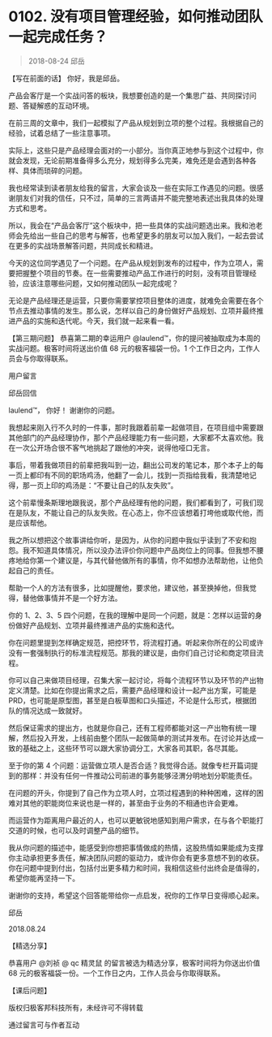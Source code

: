 # 0102. 没有项目管理经验，如何推动团队一起完成任务？
> 2018-08-24 邱岳

【写在前面的话】
你好，我是邱岳。

产品会客厅是一个实战问答的板块，我想要创造的是一个集思广益、共同探讨问题、答疑解惑的互动环境。

在前三周的文章中，我们一起模拟了产品从规划到立项的整个过程。我根据自己的经验，试着总结了一些注意事项。

实际上，这些只是产品经理会面对的一小部分。当你真正地参与到这个过程中，你就会发现，无论前期准备得多么充分，规划得多么完美，难免还是会遇到各种各样、具体而琐碎的问题。

我也经常读到读者朋友给我的留言，大家会谈及一些在实际工作遇见的问题。很感谢朋友们对我的信任，只不过，简单的三言两语并不能完整地表述出我具体的处理方式和思考。

所以，我会在“产品会客厅”这个板块中，把一些具体的实战问题选出来。我和池老师会先给出一些自己的思考与解答，也希望更多的朋友可以加入我们，一起去尝试在更多的实战场景解答问题，共同成长和精进。

今天的这位同学遇见了一个问题。在产品从规划到发布的过程中，作为立项人，需要把握整个项目的节奏。在一些需要推动产品工作进行的时刻，没有项目管理经验，应该注意哪些问题，又如何推动团队一起完成呢？

无论是产品经理还是运营，只要你需要掌控项目整体的进度，就难免会需要在各个节点去推动事情的发生。那么说，怎样以自己的身份做好产品规划、立项并最终推进产品的实施和迭代呢。今天，我们就一起来看一看。

【第三期问题】
恭喜第二期的幸运用户 @laulend™，你的提问被抽取成为本周的实战问题。极客时间将送出价值 68 元的极客福袋一份。1 个工作日之内，工作人员会与你取得联系。

用户留言


邱岳回信

laulend™， 你好！
谢谢你的问题。

我想起来刚入行不久时的一件事，那时我跟着前辈一起做项目，在项目组中需要跟其他部门的产品经理协作，那个产品经理能力有一些问题，大家都不太喜欢他。我在一次公开场合很不客气地挑起了跟他的冲突，说得他哑口无言。

事后，带着我做项目的前辈把我叫到一边，翻出公司发的笔记本，那个本子上的每一页上都印有不同的职场鸡汤，他翻了一会儿，找到一页指给我看，我清楚地记得，那一页上印的鸡汤是：“不要让自己的队友失败”。

这个前辈慢条斯理地跟我说，那个产品经理有他的问题，我们都看到了，可我们现在是队友，不能让自己的队友失败。在心态上，你不应该想着打垮他或取代他，而是应该帮他。

我之所以想把这个故事讲给你听，是因为，从你的问题中我似乎读到了不安和抱怨。我不知道具体情况，所以没办法评价你问题中产品岗位上的同事。但我想不腰疼地给你第一个建议是，与其代替他做所有的事情，你不如想办法帮助他，让他负起自己的责任。

帮助一个人的方法有很多，比如提醒他，要求他，建议他，甚至换掉他，但我觉得，替他做事情并不是一个好方法。

你的 1、2、3、5 四个问题，在我的理解中是同一个问题，就是：怎样以运营的身份做好产品规划、立项并最终推进产品的实施和迭代。

你在问题里提到怎样确定规范，把控环节，将流程打通。听起来你所在的公司或许没有一套强制执行的标准流程规范。那我的建议是，由你们自己讨论和商定项目流程。

你可以自己来做项目经理，召集大家一起讨论，将每个流程环节以及环节的产出物定义清楚。比如在你提出需求之后，需要产品经理和设计一起产出方案，可能是 PRD，也可能是原型图，甚至是白板草图和口头描述，不论是什么形式，根据团队的情况达成一致就好。

然后保证需求的提出方，也就是你自己，还有工程师都能对这一产出物有统一理解，然后投入开发，上线前由整个团队一起做简单的测试并发布。在讨论并达成一致的基础之上，这些环节可以跟大家协调分工，大家各司其职，各尽其能。

至于你的第 4 个问题：运营做立项人是否合适？我觉得合适。就像专栏开篇词提到的那样：并没有任何一件推动公司前进的事务能够泾渭分明地划分职能责任。

在问题的开头，你提到了自己作为立项人时，立项过程遇到的种种困难，这样的困难对其他的职能岗位来说也是一样的，甚至由于业务的不相通也许会更难。

而运营作为距离用户最近的人，也可以更敏锐地感知到用户需求，在与各个职能打交道的时候，也可以及时调整产品的细节。

我从你问题的描述中，能感受到你想把事情做成的热情，这股热情如果能成为支撑你主动承担更多责任，解决团队问题的驱动力，或许你会有更多意想不到的收获。你在问题中提到付出，包括付出更多精力和时间，我相信这些付出终会是值得的，希望你能再坚持一下。

谢谢你的支持，希望这个回答能带给你一点启发，祝你的工作早日变得顺心起来。

邱岳

2018.08.24

【精选分享】

恭喜用户 @刘祯 @ qc 精灵鼠 的留言被选为精选分享，极客时间将为你送出价值 68 元的极客福袋一份。一个工作日之内，工作人员会与你取得联系。



【课后问题】



版权归极客邦科技所有，未经许可不得转载

通过留言可与作者互动